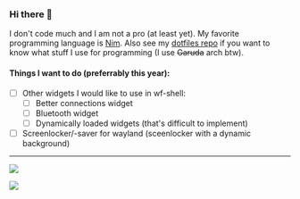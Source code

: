 ### Hi there 👋

I don't code much and I am not a pro (at least yet). My favorite programming language is [Nim](https://github.com/nim-lang/Nim).
Also see my [dotfiles repo](https://github.com/NamorNiradnug/.dotfiles) if you want to know what stuff I use for programming (I use ~~Garuda~~ arch btw).

#### Things I want to do (preferrably this year):

- [ ] Other widgets I would like to use in wf-shell:
    - [ ] Better connections widget
    - [ ] Bluetooth widget
    - [ ] Dynamically loaded widgets (that's difficult to implement)
- [ ] Screenlocker/-saver for wayland (sceenlocker with a dynamic background)

----------------------------------
![](https://github-readme-stats-git-masterrstaa-rickstaa.vercel.app/api/top-langs?username=NamorNiradnug&show_icons=true&layout=compact&count_private=true&theme=github_dark)

![](https://github-readme-stats-git-masterrstaa-rickstaa.vercel.app/api?username=NamorNiradnug&show_icons=true&count_private=true&theme=github_dark)
